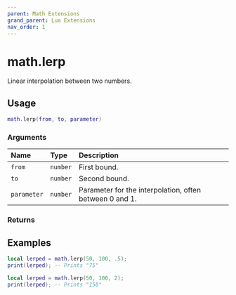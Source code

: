```yaml
---
parent: Math Extensions
grand_parent: Lua Extensions
nav_order: 1
---
```


# math.lerp

Linear interpolation between two numbers.

## Usage

```lua
math.lerp(from, to, parameter)
```

### Arguments

| Name        | Type     | Description                                             |
| :---------- | :------- | :------------------------------------------------------ |
| `from`      | `number` | First bound.                                            |
| `to`        | `number` | Second bound.                                           |
| `parameter` | `number` | Parameter for the interpolation, often between 0 and 1. |

### Returns

## Examples

```lua
local lerped = math.lerp(50, 100, .5);
print(lerped); -- Prints "75"
```

```lua
local lerped = math.lerp(50, 100, 2);
print(lerped); -- Prints "150"
```
